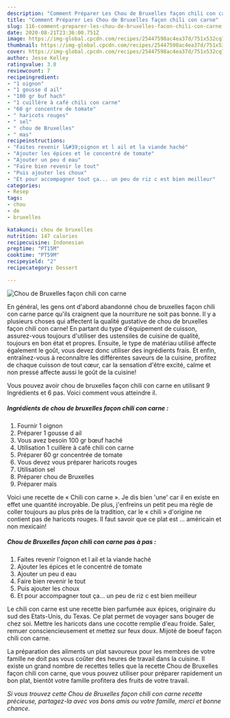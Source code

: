 ```yaml
---
description: "Comment Préparer Les Chou de Bruxelles façon chili con carne"
title: "Comment Préparer Les Chou de Bruxelles façon chili con carne"
slug: 116-comment-preparer-les-chou-de-bruxelles-facon-chili-con-carne
date: 2020-08-21T23:36:00.751Z
image: https://img-global.cpcdn.com/recipes/25447598ac4ea37d/751x532cq70/chou-de-bruxelles-facon-chili-con-carne-photo-principale-de-la-recette.jpg
thumbnail: https://img-global.cpcdn.com/recipes/25447598ac4ea37d/751x532cq70/chou-de-bruxelles-facon-chili-con-carne-photo-principale-de-la-recette.jpg
cover: https://img-global.cpcdn.com/recipes/25447598ac4ea37d/751x532cq70/chou-de-bruxelles-facon-chili-con-carne-photo-principale-de-la-recette.jpg
author: Jesse Kelley
ratingvalue: 3.8
reviewcount: 7
recipeingredient:
- "1 oignon"
- "1 gousse d ail"
- "100 gr buf hach"
- "1 cuillère à café chili con carne"
- "60 gr concentre de tomate"
- " haricots rouges"
- " sel"
- " chou de Bruxelles"
- " mas"
recipeinstructions:
- "Faites revenir l&#39;oignon et l ail et la viande haché"
- "Ajouter les épices et le concentré de tomate"
- "Ajouter un peu d eau"
- "Faire bien revenir le tout"
- "Puis ajouter les choux"
- "Et pour accompagner tout ça... un peu de riz c est bien meilleur"
categories:
- Resep
tags:
- chou
- de
- bruxelles

katakunci: chou de bruxelles 
nutrition: 147 calories
recipecuisine: Indonesian
preptime: "PT15M"
cooktime: "PT59M"
recipeyield: "2"
recipecategory: Dessert

---
```



![Chou de Bruxelles façon chili con carne](https://img-global.cpcdn.com/recipes/25447598ac4ea37d/751x532cq70/chou-de-bruxelles-facon-chili-con-carne-photo-principale-de-la-recette.jpg)

En général, les gens ont d'abord abandonné chou de bruxelles façon chili con carne parce qu'ils craignent que la nourriture ne soit pas bonne. Il y a plusieurs choses qui affectent la qualité gustative de chou de bruxelles façon chili con carne! En partant du type d'équipement de cuisson, assurez-vous toujours d'utiliser des ustensiles de cuisine de qualité, toujours en bon état et propres. Ensuite, le type de matériau utilisé affecte également le goût, vous devez donc utiliser des ingrédients frais. Et enfin, entraînez-vous à reconnaître les différentes saveurs de la cuisine, profitez de chaque cuisson de tout cœur, car la sensation d'être excité, calme et non pressé affecte aussi le goût de la cuisine!

<!--inarticleads1-->

Vous pouvez avoir chou de bruxelles façon chili con carne en utilisant 9 Ingrédients et 6 pas. Voici comment vous atteindre il.

##### Ingrédients de chou de bruxelles façon chili con carne :

1. Fournir 1 oignon
1. Préparer 1 gousse d ail
1. Vous avez besoin 100 gr bœuf haché
1. Utilisation 1 cuillère à café chili con carne
1. Préparer 60 gr concentrée de tomate
1. Vous devez vous préparer  haricots rouges
1. Utilisation  sel
1. Préparer  chou de Bruxelles
1. Préparer  maïs


Voici une recette de « Chili con carne ». Je dis bien &#39;une&#39; car il en existe en effet une quantité incroyable. De plus, j&#39;enfreins un petit peu ma règle de coller toujours au plus près de la tradition, car le « chili » d&#39;origine ne contient pas de haricots rouges. Il faut savoir que ce plat est … américain et non mexicain! 

<!--inarticleads2-->

##### Chou de Bruxelles façon chili con carne pas à pas :

1. Faites revenir l&#39;oignon et l ail et la viande haché
1. Ajouter les épices et le concentré de tomate
1. Ajouter un peu d eau
1. Faire bien revenir le tout
1. Puis ajouter les choux
1. Et pour accompagner tout ça... un peu de riz c est bien meilleur


Le chili con carne est une recette bien parfumée aux épices, originaire du sud des Etats-Unis, du Texas. Ce plat permet de voyager sans bouger de chez soi. Mettre les haricots dans une cocotte remplie d&#39;eau froide. Saler, remuer consciencieusement et mettez sur feux doux. Mijoté de boeuf façon chili con carne. 

<!--inarticleads1-->

<p>
La préparation des aliments un plat savoureux pour les membres de votre famille ne doit pas vous coûter des heures de travail dans la cuisine. Il existe un grand nombre de recettes telles que la recette Chou de Bruxelles façon chili con carne, que vous pouvez utiliser pour préparer rapidement un bon plat, bientôt votre famille profitera des fruits de votre travail.
</p>

<p>
<i>Si vous trouvez cette Chou de Bruxelles façon chili con carne recette précieuse, partagez-la avec vos bons amis ou votre famille, merci et bonne chance.</i>
</p>
